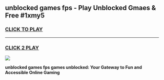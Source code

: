 
## unblocked games fps - Play Unblocked Gmaes & Free #1xmy5
<h3>
<a href="https://news.freeplayer.one?title=unblocked_games_fps&ref=03M">CLICK TO PLAY</a></h3>
<hr>

<h3>
<a href="https://news.freeplayer.one?title=unblocked_games_fps&ref=03M">CLICK 2 PLAY</a>
  
</h3>

<a href="https://news.freeplayer.one?title=unblocked_games_fps&ref=03M"><img src="https://clearcache.store/games.png"></a>


**unblocked games fps games unblocked: Your Gateway to Fun and Accessible Online Gaming**
